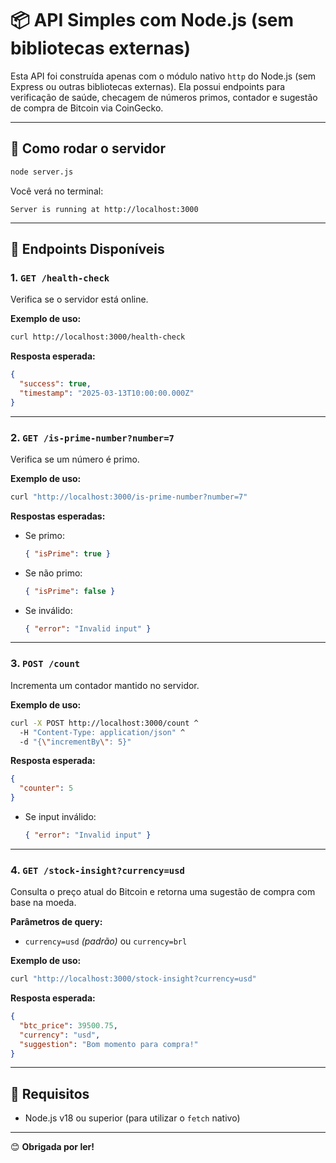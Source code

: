 # 📦 API Simples com Node.js (sem bibliotecas externas)

Esta API foi construída apenas com o módulo nativo `http` do Node.js (sem Express ou outras bibliotecas externas). Ela possui endpoints para verificação de saúde, checagem de números primos, contador e sugestão de compra de Bitcoin via CoinGecko.

---

## 🚀 Como rodar o servidor

```bash
node server.js
```

Você verá no terminal:
```
Server is running at http://localhost:3000
```

---

## 📌 Endpoints Disponíveis

### 1. `GET /health-check`

Verifica se o servidor está online.

**Exemplo de uso:**

```bash
curl http://localhost:3000/health-check
```

**Resposta esperada:**

```json
{
  "success": true,
  "timestamp": "2025-03-13T10:00:00.000Z"
}
```

---

### 2. `GET /is-prime-number?number=7`

Verifica se um número é primo.

**Exemplo de uso:**

```bash
curl "http://localhost:3000/is-prime-number?number=7"
```

**Respostas esperadas:**

- Se primo:
  ```json
  { "isPrime": true }
  ```

- Se não primo:
  ```json
  { "isPrime": false }
  ```

- Se inválido:
  ```json
  { "error": "Invalid input" }
  ```

---

### 3. `POST /count`

Incrementa um contador mantido no servidor.

**Exemplo de uso:**

```bash
curl -X POST http://localhost:3000/count ^
  -H "Content-Type: application/json" ^
  -d "{\"incrementBy\": 5}"
```

**Resposta esperada:**

```json
{
  "counter": 5
}
```

- Se input inválido:
  ```json
  { "error": "Invalid input" }
  ```

---

### 4. `GET /stock-insight?currency=usd`

Consulta o preço atual do Bitcoin e retorna uma sugestão de compra com base na moeda.

**Parâmetros de query:**

- `currency=usd` *(padrão)* ou `currency=brl`

**Exemplo de uso:**

```bash
curl "http://localhost:3000/stock-insight?currency=usd"
```

**Resposta esperada:**

```json
{
  "btc_price": 39500.75,
  "currency": "usd",
  "suggestion": "Bom momento para compra!"
}
```

---

## 📝 Requisitos

- Node.js v18 ou superior (para utilizar o `fetch` nativo)
  
---

😊 **Obrigada por ler!**
